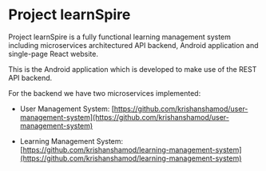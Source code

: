 # Project learnSpire

Project learnSpire is a fully functional learning management system including microservices architectured API backend, Android application and single-page React website.

This is the Android application which is developed to make use of the REST API backend.

For the backend we have two microservices implemented:

- User Management System: [https://github.com/krishanshamod/user-management-system](https://github.com/krishanshamod/user-management-system)

- Learning Management System: [https://github.com/krishanshamod/learning-management-system](https://github.com/krishanshamod/learning-management-system)

